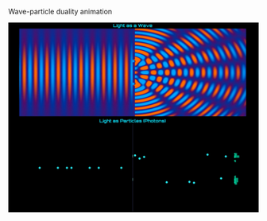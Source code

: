 Wave-particle duality animation

![Application View](https://raw.githubusercontent.com/kamilczynski/Wave-particle-duality-animation/main/duality.png)
